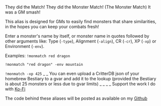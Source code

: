 They did the Match!  They did the Monster Match!  (The Monster Match)  It was a GM smash!

This alias is designed for GMs to easily find monsters that share similarities, in the hopes you can keep your combats fresh!

Enter a monster's name by itself, or monster name in quotes followed by other arguments like: Type (`-type`), Alignment (`-align`), CR (`-cr`), XP (`-xp`) or Environment (`-env`).

Examples:
`!monmatch red dragon`

`!monmatch "red dragon" -env mountain`

`!monmatch -xp 425`
_ _
You can even upload a CritterDB json of your homebrew Bestiary to a gvar and add it to the lookup (provided the Bestiary is about 25 monsters or less due to gvar limits)
_ _
_ _
Support the work I do with [Ko-Fi](https://ko-fi.com/thereverendb)

The code behind these aliases will be posted as available on my  [Github](https://github.com/TheReverendB/avrae-aliases)
